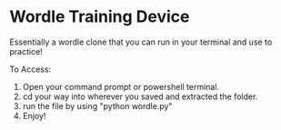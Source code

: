 # Wordle Training Device
 Essentially a wordle clone that you can run in your terminal and use to practice!



To Access:
1. Open your command prompt or powershell terminal.
2. cd your way into wherever you saved and extracted the folder.
3. run the file by using "python wordle.py"
4. Enjoy!
